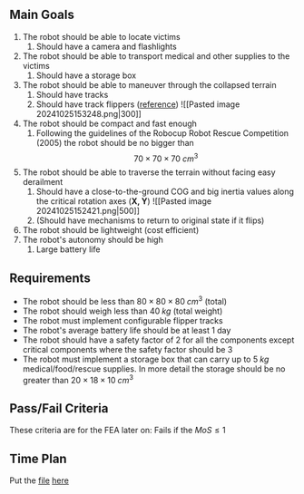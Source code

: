 ## Main Goals
1. The robot should be able to locate victims
	1. Should have a camera and flashlights
2. The robot should be able to transport medical and other supplies to the victims
	1. Should have a storage box
3. The robot should be able to maneuver through the collapsed terrain
	1. Should have tracks
	2. Should have track flippers ([reference](file:///C:/Users/Vasilis/Downloads/Plasma-RX19.pdf))
		![[Pasted image 20241025153248.png|300]]
4. The robot should be compact and fast enough
	1. Following the guidelines of the Robocup Robot Rescue Competition (2005) the robot should be no bigger than $$70\times70\times70\;cm^3$$
5. The robot should be able to traverse the terrain without facing easy derailment
	1. Should have a close-to-the-ground COG and big inertia values along the critical rotation axes (**X, Y**)
		![[Pasted image 20241025152421.png|500]]
	2. (Should have mechanisms to return to original state if it flips)
6. The robot should be lightweight (cost efficient)
7. The robot's autonomy should be high
	1. Large battery life

## Requirements
- The robot should be less than $80\times 80 \times 80 \; cm^3$ (total)
- The robot should weigh less than $40\;kg$ (total weight)
- The robot must implement configurable flipper tracks
- The robot's average battery life should be at least 1 day
- The robot should have a safety factor of 2 for all the components except critical components where the safety factor should be 3
- The robot must implement a storage box that can carry up to $5\; kg$ medical/food/rescue supplies. In more detail the storage should be no greater than $20\times 18\times 10\; cm^3$


## Pass/Fail Criteria
These criteria are for the FEA later on:
Fails if the $MoS\le1$ 


## Time Plan
Put the [file](<C:\Users\Vasilis\Documents\Obsidian Vault\THESIS\Online Gantt 20241026.gantt>) [here](https://www.onlinegantt.com/#/gantt)

